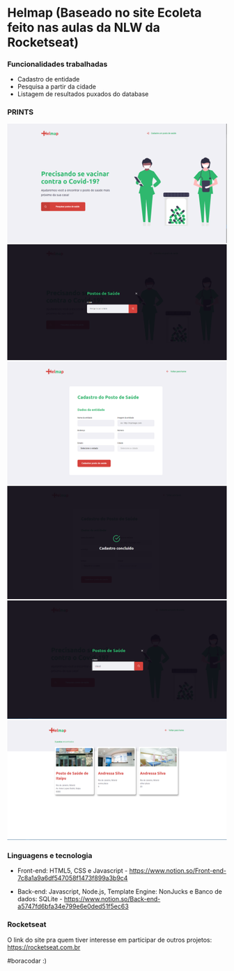 # Helmap (Baseado no site Ecoleta feito nas aulas da NLW da Rocketseat)

### Funcionalidades trabalhadas

* Cadastro de entidade
* Pesquisa a partir da cidade
* Listagem de resultados puxados do database


### PRINTS
![desktop1](public/assets/helpmap.png)
![desktop2](public/assets/helpmap2.png)
![desktop3](public/assets/helpmap3.png)
![desktop4](public/assets/helpmap4.png)
![desktop5](public/assets/helpmap5.png)
![desktop6](public/assets/helpmap6.png)


### Linguagens e tecnologia

* Front-end: HTML5, CSS e Javascript - 
https://www.notion.so/Front-end-7c8a1a9a6df547058f1473f899a3b9c4

* Back-end: Javascript, Node.js, Template Engine: NonJucks e Banco de dados: SQLite - 
https://www.notion.so/Back-end-a5747fd6bfa34e799e6e0ded51f5ec63

### Rocketseat

O link do site pra quem tiver interesse em participar de outros projetos: 
https://rocketseat.com.br

#boracodar :)
